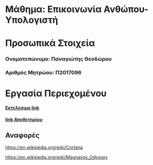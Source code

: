 # Μάθημα: Επικοινωνία Ανθώπου-Υπολογιστή

# Προσωπικά Στοιχεία

### Ονοματεπώνυμο: Παναγιώτης Θεοδώρου
### Αριθμός Μητρώου: Π2017096

# Εργασία Περιεχομένου


  #### [Εκτελέσιμο link](https://panagiotisth.github.io/gr/)
  #### [link Αποθετηρίου](https://github.com/panagiotisth/gr)
  ## Αναφορές
  
  https://en.wikipedia.org/wiki/Cortana
  
  https://en.wikipedia.org/wiki/Magnavox_Odyssey
  
